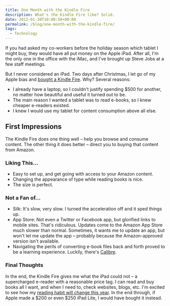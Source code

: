 ```yaml
---
title: One Month with the Kindle Fire
description: What's the Kindle Fire like? Solid.
date: 2012-01-30T10:00:50+00:00
permalink: /blog/one-month-with-the-kindle-fire/
tags:
  - Technology
---
```


If you had asked my co-workers before the holiday season which tablet I might buy, they would have all put money on the Apple iPad. After all, I'm the only one in the office with the iMac, and I've brought up Steve Jobs at a few staff meetings.

But I never considered an iPad. Two days after Christmas, I let go of my Apple bias and [bought a Kindle Fire](http://www.amazon.com/Kindle-Fire-Amazon-Tablet/dp/B0051VVOB2). Why? Several reasons:

- I already have a laptop, so I couldn't justify spending $500 for another, no matter how beautiful and useful it turned out to be.
- The main reason I wanted a tablet was to read e-books, so I knew cheaper e-readers existed.
- I knew I would use my tablet for content consumption above all else.

## First Impressions

The Kindle Fire does one thing well – help you browse and consume content. The other thing it does better – direct you to buying that content from Amazon.

### Liking This…

- Easy to set up, and get going with access to your Amazon content.
- Changing the appearance of type while reading books is nice.
- The size is perfect.

### Not a Fan of…

- Silk: It's slow, very slow. I turned the acceleration off and it sped things up.
- App Store: Not even a Twitter or Facebook app, but glorified links to mobile sites. That's ridiculous. Updates come to the Amazon App Store much slower than normal. Sometimes, it wants me to update an app, but won't let me update the app – probably because the Amazon-approved version isn't available.
- Navigating the perils of converting e-book files back and forth proved to be a learning experience. Luckily, there's [Calibre](http://calibre-ebook.com/).

### Final Thoughts

In the end, the Kindle Fire gives me what the iPad could not – a supercharged e-reader with a reasonable price tag. I can read and buy books all I want, and when I need to, check websites, blogs, etc. I'm excited to see how my [reading habit will change this year](/reading/). In the end through, if Apple made a $200 or even $250 iPad Lite, I would have bought it instead.
